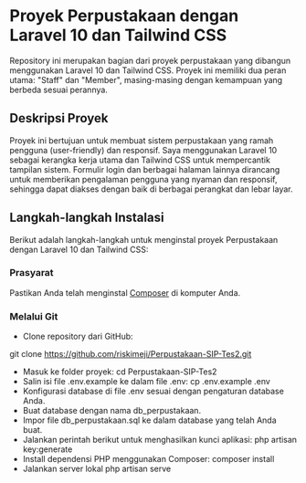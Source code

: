 # Proyek Perpustakaan dengan Laravel 10 dan Tailwind CSS

Repository ini merupakan bagian dari proyek perpustakaan yang dibangun menggunakan Laravel 10 dan Tailwind CSS. Proyek ini memiliki dua peran utama: "Staff" dan "Member", masing-masing dengan kemampuan yang berbeda sesuai perannya.

## Deskripsi Proyek

Proyek ini bertujuan untuk membuat sistem perpustakaan yang ramah pengguna (user-friendly) dan responsif. Saya menggunakan Laravel 10 sebagai kerangka kerja utama dan Tailwind CSS untuk mempercantik tampilan sistem. Formulir login dan berbagai halaman lainnya dirancang untuk memberikan pengalaman pengguna yang nyaman dan responsif, sehingga dapat diakses dengan baik di berbagai perangkat dan lebar layar.

## Langkah-langkah Instalasi

Berikut adalah langkah-langkah untuk menginstal proyek Perpustakaan dengan Laravel 10 dan Tailwind CSS:

### Prasyarat

Pastikan Anda telah menginstal [Composer](https://getcomposer.org/) di komputer Anda.

### Melalui Git

- Clone repository dari GitHub:

git clone https://github.com/riskimeji/Perpustakaan-SIP-Tes2.git

- Masuk ke folder proyek:
cd Perpustakaan-SIP-Tes2
- Salin isi file .env.example ke dalam file .env:
cp .env.example .env
- Konfigurasi database di file .env sesuai dengan pengaturan database Anda.
- Buat database dengan nama db_perpustakaan.
- Impor file db_perpustakaan.sql ke dalam database yang telah Anda buat.
- Jalankan perintah berikut untuk menghasilkan kunci aplikasi:
  php artisan key:generate
- Install dependensi PHP menggunakan Composer:
  composer install
- Jalankan server lokal
  php artisan serve


 
